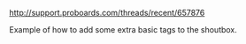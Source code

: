 http://support.proboards.com/threads/recent/657876

Example of how to add some extra basic tags to the shoutbox. 